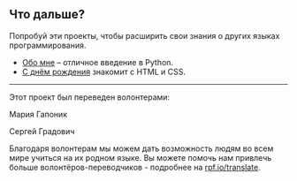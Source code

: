 ## Что дальше?

Попробуй эти проекты, чтобы расширить свои знания о других языках программирования.

- [Обо мне](https://projects.raspberrypi.org/ru-RU/projects/about-me?utm_source=pathway&utm_medium=whatnext&utm_campaign=projects) – отличное введение в Python.
- [С днём рождения](https://projects.raspberrypi.org/ru-RU/projects/happy-birthday?utm_source=pathway&utm_medium=whatnext&utm_campaign=projects) знакомит с HTML и CSS.


***
Этот проект был переведен волонтерами:

Мария Гапоник

Сергей Градович

Благодаря волонтерам мы можем дать возможность людям во всем мире учиться на их родном языке. Вы можете помочь нам привлечь больше волонтёров-переводчиков - подробнее на [rpf.io/translate](https://rpf.io/translate).